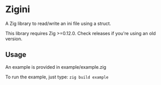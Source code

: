 # Zigini

A Zig library to read/write an ini file using a struct.

This library requires Zig >=0.12.0. Check releases if you're using an old version.

## Usage

An example is provided in example/example.zig

To run the example, just type: `zig build example`
